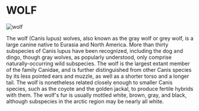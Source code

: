 # WOLF
![wolf](https://t0.gstatic.com/licensed-image?q=tbn:ANd9GcRD89rJQuM1fpPyucHCqWUHeqMyvmPImu15mxJDIO0e8Y5fleygNNPtzBFFlbyDkPGn)

The wolf (Canis lupus) wolves, also known as the gray wolf or grey wolf, is a large canine native to Eurasia and North America. More than thirty subspecies of Canis lupus have been recognized, including the dog and dingo, though gray wolves, as popularly understood, only comprise naturally-occurring wild subspecies. The wolf is the largest extant member of the family Canidae, and is further distinguished from other Canis species by its less pointed ears and muzzle, as well as a shorter torso and a longer tail. The wolf is nonetheless related closely enough to smaller Canis species, such as the coyote and the golden jackal, to produce fertile hybrids with them. The wolf's fur is usually mottled white, brown, gray, and black, although subspecies in the arctic region may be nearly all white.
